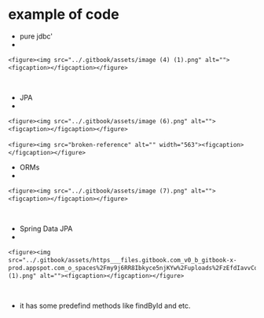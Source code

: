 # example of code

* pure jdbc'
*

    <figure><img src="../.gitbook/assets/image (4) (1).png" alt=""><figcaption></figcaption></figure>

<figure><img src="broken-reference" alt="" width="563"><figcaption></figcaption></figure>

* JPA
*

    <figure><img src="../.gitbook/assets/image (6).png" alt=""><figcaption></figcaption></figure>

    <figure><img src="broken-reference" alt="" width="563"><figcaption></figcaption></figure>
* ORMs
*

    <figure><img src="../.gitbook/assets/image (7).png" alt=""><figcaption></figcaption></figure>

<figure><img src="broken-reference" alt=""><figcaption></figcaption></figure>

* Spring Data JPA
*

    <figure><img src="../.gitbook/assets/https___files.gitbook.com_v0_b_gitbook-x-prod.appspot.com_o_spaces%2Fmy9j6RR8Ibkyce5njKYw%2Fuploads%2FzEfdIavvCqLpJGDX1E7J%2Fimage (1).png" alt=""><figcaption></figcaption></figure>

<figure><img src="broken-reference" alt=""><figcaption></figcaption></figure>

* it has some predefind methods like findById and etc.
